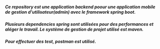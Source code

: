 ##### Ce repository est une application backend poour une application mobile de gestion d'utilisateur(admin) avec le framework spring boot.
##### Plusieurs dependencies spring sont utilisées pour des performances et aléger le travail. Le système de gestion de projet utilisé est maven.
##### Pour effectuer des test, postman est utilisé.
